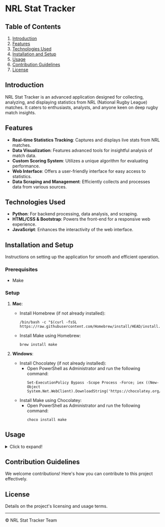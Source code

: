 
# NRL Stat Tracker

## Table of Contents
1. [Introduction](#introduction)
2. [Features](#features)
3. [Technologies Used](#technologies-used)
4. [Installation and Setup](#installation-and-setup)
5. [Usage](#usage)
6. [Contribution Guidelines](#contribution-guidelines)
7. [License](#license)

<a name="introduction"></a>
## Introduction
NRL Stat Tracker is an advanced application designed for collecting, analyzing, and displaying statistics from NRL (National Rugby League) matches. It caters to enthusiasts, analysts, and anyone keen on deep rugby match insights.

<a name="features"></a>
## Features
- **Real-time Statistics Tracking**: Captures and displays live stats from NRL matches.
- **Data Visualization**: Features advanced tools for insightful analysis of match data.
- **Custom Scoring System**: Utilizes a unique algorithm for evaluating performance.
- **Web Interface**: Offers a user-friendly interface for easy access to statistics.
- **Data Scraping and Management**: Efficiently collects and processes data from various sources.

<a name="technologies-used"></a>
## Technologies Used
- **Python**: For backend processing, data analysis, and scraping.
- **HTML/CSS & Bootstrap**: Powers the front-end for a responsive web experience.
- **JavaScript**: Enhances the interactivity of the web interface.

<a name="installation-and-setup"></a>
## Installation and Setup
Instructions on setting up the application for smooth and efficient operation.

<a name="prerequisites"></a>
### Prerequisites
- Make

<a name="setup"></a>
### Setup
1. **Mac**:
    - Install Homebrew (if not already installed):
       ```shell
       /bin/bash -c "$(curl -fsSL https://raw.githubusercontent.com/Homebrew/install/HEAD/install.sh)"
       ```
    - Install Make using Homebrew:
       ```shell
       brew install make
       ```

2. **Windows**:
    - Install Chocolatey (if not already installed):
       - Open PowerShell as Administrator and run the following command:
          ```shell
          Set-ExecutionPolicy Bypass -Scope Process -Force; iex ((New-Object System.Net.WebClient).DownloadString('https://chocolatey.org/install.ps1'))
          ```
    - Install Make using Chocolatey:
       - Open PowerShell as Administrator and run the following command:
          ```shell
          choco install make
          ```

<a name="usage"></a>
## Usage
<details>
<summary>Click to expand!</summary>


To use the NRL Stat Tracker, follow these guidelines based on the provided `makefile`:

1. **Build the Project**: 
   - Run `make build` to set up a Python virtual environment, upgrade pip, and install required dependencies from `requirements.txt`.

2. **Update Statistics**: 
   - Use `make updateStats` to update team statistics. This command first builds the project and then updates the teams and ladder information.

3. **Get Data**: 
   - Run `make getData` to retrieve all necessary data for the application. This command builds the project, updates stats, and fetches additional data.

4. **View Statistics**: 
   - Execute `make viewStats` to start the application for viewing statistics.

5. **Clean the Project**:
   - `make clean` removes the virtual environment and temporary files.
   - `make cleanAll` performs a more comprehensive clean-up, including all data and logs.

6. **Backup and Restore**:
   - Use targets like `make backup` and `make restoreBackup` for handling backups and restoration of data.

7. **Testing**:
   - The `make test` command runs a series of operations to build the project, update stats, get data, and view stats as a part of testing.
</details>

<a name="contribution-guidelines"></a>
## Contribution Guidelines
We welcome contributions! Here's how you can contribute to this project effectively.

<a name="license"></a>
## License
Details on the project's licensing and usage terms.

---
© NRL Stat Tracker Team
